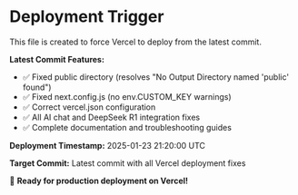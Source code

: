 # Deployment Trigger

This file is created to force Vercel to deploy from the latest commit.

**Latest Commit Features:**
- ✅ Fixed public directory (resolves "No Output Directory named 'public' found")
- ✅ Fixed next.config.js (no env.CUSTOM_KEY warnings)
- ✅ Correct vercel.json configuration
- ✅ All AI chat and DeepSeek R1 integration fixes
- ✅ Complete documentation and troubleshooting guides

**Deployment Timestamp:** 2025-01-23 21:20:00 UTC

**Target Commit:** Latest commit with all Vercel deployment fixes

🚀 **Ready for production deployment on Vercel!**